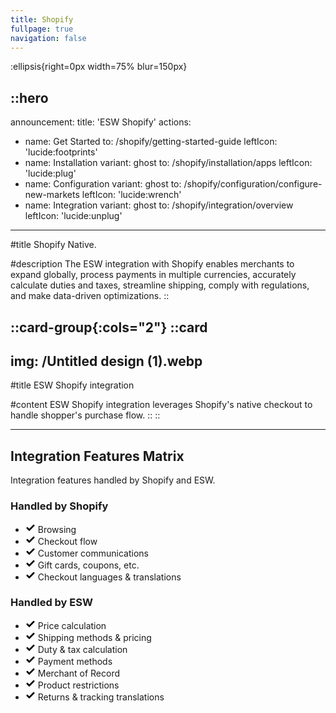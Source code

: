 ```yaml
---
title: Shopify
fullpage: true
navigation: false
---
```


:ellipsis{right=0px width=75% blur=150px}

::hero
---
announcement:
  title: 'ESW Shopify'
actions:
  - name: Get Started
    to: /shopify/getting-started-guide
    leftIcon: 'lucide:footprints'
  - name: Installation
    variant: ghost
    to: /shopify/installation/apps
    leftIcon: 'lucide:plug'
  - name: Configuration
    variant: ghost
    to: /shopify/configuration/configure-new-markets
    leftIcon: 'lucide:wrench'
  - name: Integration
    variant: ghost
    to: /shopify/integration/overview
    leftIcon: 'lucide:unplug'
---

#title
Shopify Native.

#description
The ESW integration with Shopify enables merchants to expand globally, process payments in multiple currencies, accurately calculate duties and taxes, streamline shipping, comply with regulations, and make data-driven optimizations.
::

::card-group{:cols="2"}
  ::card
  ---
  img: /Untitled design (1).webp
  ---
  #title
  ESW Shopify integration

  #content
  ESW Shopify integration leverages Shopify's native checkout to handle shopper's purchase flow.
  ::
::  

---


<div class="px-4 py-8 bg-white dark:bg-neutral-900">
  <div class="max-w-4xl mx-auto">
    <div class="text-center">
      <h2 class="text-3xl font-bold leading-tight text-gray-900 dark:text-white sm:text-4xl lg:text-5xl">Integration Features Matrix</h2>
      <p class="text-[15px] text-slate-600 dark:text-slate-300">Integration features handled by Shopify and ESW.</p>
    </div>
  </div>
</div>

  <div class="grid md:grid-cols-2 items-center gap-y-6 mt-12 max-md:max-w-md max-md:mx-auto">
      <!-- Shopify Card -->
      <div class="bg-white border border-gray-300 shadow-sm md:rounded-tl-3xl md:rounded-bl-3xl max-md:rounded-3xl p-8 sm:p-10">
        <h3 class="text-slate-900 text-lg font-semibold mb-4">Handled by Shopify</h3>
        <ul class="space-y-5">
          <li class="flex items-center text-[15px] text-slate-600 font-medium">
            <svg xmlns="http://www.w3.org/2000/svg" width="16" class="mr-3 fill-green-500" viewBox="0 0 24 24">
              <path d="M9.707 19.121a.997.997 0 0 1-1.414 0l-5.646-5.647a1.5 1.5 0 0 1 0-2.121l.707-.707a1.5 1.5 0 0 1 2.121 0L9 14.171l9.525-9.525a1.5 1.5 0 0 1 2.121 0l.707.707a1.5 1.5 0 0 1 0 2.121z" />
            </svg>
            Browsing
          </li>
          <li class="flex items-center text-[15px] text-slate-600 font-medium">
            <svg xmlns="http://www.w3.org/2000/svg" width="16" class="mr-3 fill-green-500" viewBox="0 0 24 24">
              <path d="M9.707 19.121a.997.997 0 0 1-1.414 0l-5.646-5.647a1.5 1.5 0 0 1 0-2.121l.707-.707a1.5 1.5 0 0 1 2.121 0L9 14.171l9.525-9.525a1.5 1.5 0 0 1 2.121 0l.707.707a1.5 1.5 0 0 1 0 2.121z" />
            </svg>
            Checkout flow
          </li>
          <li class="flex items-center text-[15px] text-slate-600 font-medium">
            <svg xmlns="http://www.w3.org/2000/svg" width="16" class="mr-3 fill-green-500" viewBox="0 0 24 24">
              <path d="M9.707 19.121a.997.997 0 0 1-1.414 0l-5.646-5.647a1.5 1.5 0 0 1 0-2.121l.707-.707a1.5 1.5 0 0 1 2.121 0L9 14.171l9.525-9.525a1.5 1.5 0 0 1 2.121 0l.707.707a1.5 1.5 0 0 1 0 2.121z" />
            </svg>
            Customer communications
          </li>
          <li class="flex items-center text-[15px] text-slate-600 font-medium">
            <svg xmlns="http://www.w3.org/2000/svg" width="16" class="mr-3 fill-green-500" viewBox="0 0 24 24">
              <path d="M9.707 19.121a.997.997 0 0 1-1.414 0l-5.646-5.647a1.5 1.5 0 0 1 0-2.121l.707-.707a1.5 1.5 0 0 1 2.121 0L9 14.171l9.525-9.525a1.5 1.5 0 0 1 2.121 0l.707.707a1.5 1.5 0 0 1 0 2.121z" />
            </svg>
            Gift cards, coupons, etc.
          </li>
          <li class="flex items-center text-[15px] text-slate-600 font-medium">
            <svg xmlns="http://www.w3.org/2000/svg" width="16" class="mr-3 fill-green-500" viewBox="0 0 24 24">
              <path d="M9.707 19.121a.997.997 0 0 1-1.414 0l-5.646-5.647a1.5 1.5 0 0 1 0-2.121l.707-.707a1.5 1.5 0 0 1 2.121 0L9 14.171l9.525-9.525a1.5 1.5 0 0 1 2.121 0l.707.707a1.5 1.5 0 0 1 0 2.121z" />
            </svg>
            Checkout languages & translations
          </li>
        </ul>
      </div>

  <!-- ESW Card -->
  <div class="bg-slate-900 border border-gray-900 shadow-2xl rounded-3xl p-8 sm:p-10 relative md:right-1">
        <h3 class="text-white text-lg font-semibold mb-4">Handled by ESW</h3>
        <ul class="space-y-5">
          <li class="flex items-center text-[15px] text-slate-300 font-medium">
            <svg xmlns="http://www.w3.org/2000/svg" width="16" class="mr-3 fill-green-500" viewBox="0 0 24 24">
              <path d="M9.707 19.121a.997.997 0 0 1-1.414 0l-5.646-5.647a1.5 1.5 0 0 1 0-2.121l.707-.707a1.5 1.5 0 0 1 2.121 0L9 14.171l9.525-9.525a1.5 1.5 0 0 1 2.121 0l.707.707a1.5 1.5 0 0 1 0 2.121z" />
            </svg>
            Price calculation
          </li>
          <li class="flex items-center text-[15px] text-slate-300 font-medium">
            <svg xmlns="http://www.w3.org/2000/svg" width="16" class="mr-3 fill-green-500" viewBox="0 0 24 24">
              <path d="M9.707 19.121a.997.997 0 0 1-1.414 0l-5.646-5.647a1.5 1.5 0 0 1 0-2.121l.707-.707a1.5 1.5 0 0 1 2.121 0L9 14.171l9.525-9.525a1.5 1.5 0 0 1 2.121 0l.707.707a1.5 1.5 0 0 1 0 2.121z" />
            </svg>
            Shipping methods & pricing
          </li>
          <li class="flex items-center text-[15px] text-slate-300 font-medium">
            <svg xmlns="http://www.w3.org/2000/svg" width="16" class="mr-3 fill-green-500" viewBox="0 0 24 24">
              <path d="M9.707 19.121a.997.997 0 0 1-1.414 0l-5.646-5.647a1.5 1.5 0 0 1 0-2.121l.707-.707a1.5 1.5 0 0 1 2.121 0L9 14.171l9.525-9.525a1.5 1.5 0 0 1 2.121 0l.707.707a1.5 1.5 0 0 1 0 2.121z" />
            </svg>
            Duty & tax calculation
          </li>
          <li class="flex items-center text-[15px] text-slate-300 font-medium">
            <svg xmlns="http://www.w3.org/2000/svg" width="16" class="mr-3 fill-green-500" viewBox="0 0 24 24">
              <path d="M9.707 19.121a.997.997 0 0 1-1.414 0l-5.646-5.647a1.5 1.5 0 0 1 0-2.121l.707-.707a1.5 1.5 0 0 1 2.121 0L9 14.171l9.525-9.525a1.5 1.5 0 0 1 2.121 0l.707.707a1.5 1.5 0 0 1 0 2.121z" />
            </svg>
            Payment methods
          </li>
          <li class="flex items-center text-[15px] text-slate-300 font-medium">
            <svg xmlns="http://www.w3.org/2000/svg" width="16" class="mr-3 fill-green-500" viewBox="0 0 24 24">
              <path d="M9.707 19.121a.997.997 0 0 1-1.414 0l-5.646-5.647a1.5 1.5 0 0 1 0-2.121l.707-.707a1.5 1.5 0 0 1 2.121 0L9 14.171l9.525-9.525a1.5 1.5 0 0 1 2.121 0l.707.707a1.5 1.5 0 0 1 0 2.121z" />
            </svg>
            Merchant of Record
          </li>
          <li class="flex items-center text-[15px] text-slate-300 font-medium">
            <svg xmlns="http://www.w3.org/2000/svg" width="16" class="mr-3 fill-green-500" viewBox="0 0 24 24">
              <path d="M9.707 19.121a.997.997 0 0 1-1.414 0l-5.646-5.647a1.5 1.5 0 0 1 0-2.121l.707-.707a1.5 1.5 0 0 1 2.121 0L9 14.171l9.525-9.525a1.5 1.5 0 0 1 2.121 0l.707.707a1.5 1.5 0 0 1 0 2.121z" />
            </svg>
            Product restrictions
          </li>
          <li class="flex items-center text-[15px] text-slate-300 font-medium">
            <svg xmlns="http://www.w3.org/2000/svg" width="16" class="mr-3 fill-green-500" viewBox="0 0 24 24">
              <path d="M9.707 19.121a.997.997 0 0 1-1.414 0l-5.646-5.647a1.5 1.5 0 0 1 0-2.121l.707-.707a1.5 1.5 0 0 1 2.121 0L9 14.171l9.525-9.525a1.5 1.5 0 0 1 2.121 0l.707.707a1.5 1.5 0 0 1 0 2.121z" />
            </svg>
            Returns & tracking translations
          </li>
        </ul>
      </div>
    </div>
  </div>
</div>





